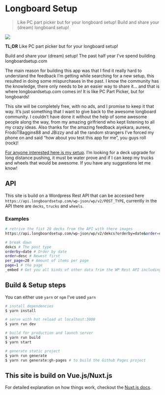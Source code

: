 # Longboard Setup

> Like PC part picker but for your longboard setup! Build and share your (dream) longboard setup!

![](https://longboardsetup.com/social.jpg)

**TL;DR** Like PC part picker but for your longboard setup!

Build and share your (dream) setup! The past half year I’ve spend building longboardsetup.com

The main reason for building this app was that I find it really hard to understand the feedback I’m getting while searching for a new setup, this resulted in doing some mispurchases in the past. I know the community has the knowledge, there only needs to be an easier way to share it… and that is where longboardsetup.com comes in! It is like PC Part Picker, but for longboards!

This site will be completely free, with no ads, and I promise to keep it that way. It’s just something that I want to give back to the awesome longboard community. I couldn’t have done it without the help of some awesome people along the way, from my amazing girlfriend who kept listening to all my crazy ideas. Also thanks for the amazing feedback aiyekara, aureex, FrodoTBaggins88 and JBizzy and all the random strangers I’ve forced my phone on and said “how about you test this app for me”, you guys roll (rock)!

[For anyone interested here is my setup](https://longboardsetup.com/setup/?decks=rayne-dee-lite-nemesis&trucks=caliber-ii-184mm-44-blackout-trucks&wheels=seismic-speed-vent-85mm-wheels-clear-blue&custom3=bearings~Amphetamine%20Ceramix%20Gold~undefined&custom4=custom~8.5mm%20Drop-thru%20shock-pads%20~Top%20mounted&custom5=custom~Hammerite%20black%20metal%20paint.%20Yep%20you%20read%20it%20right,%20this%20deck%20is%20not%20water%20prove,%20so%20I%20had%20to%20improvise%21~Side&name=Long%20distance%20push%20setup%20%40mvaneijgen). I’m looking for a deck upgrade for long distance pushing, it must be water prove and if I can keep my trucks and wheels that would be awesome. If you have any suggestions let me know!

## API

This site is build on a Wordpress Rest API that can be accessed here `https://api.longboardsetup.com/wp-json/wp/v2/POST_TYPE`, currently in the API there are `decks`, `trucks` and `wheels`.

### Examples

```bash
# retrive the fist 20 decks from the API with there images
https://api.longboardsetup.com/wp-json/wp/v2/dekcs?orderby=date&order=desc&per_page=20&page=1&_embed

# break down
dekcs # The post type
orderby=date # Order by date
order=desc # Newest first
per_page=20 # Amount of items per page
page=1 # the page
_embed # Get you all kinds of other data frim the WP Rest API including the featured image
```

## Build & Setup steps

You can either use `yarn` or `npm` I've used `yarn`

```bash
# install dependencies
$ yarn install

# serve with hot reload at localhost:3000
$ yarn run dev

# build for production and launch server
$ yarn run build
$ yarn start

# generate static project
$ yarn run generate
$ yarn run generate:gh-pages # to build the Github Pages project
```

## This site is build on Vue.js/Nuxt.js

For detailed explanation on how things work, checkout the [Nuxt.js docs](https://github.com/nuxt/nuxt.js).
